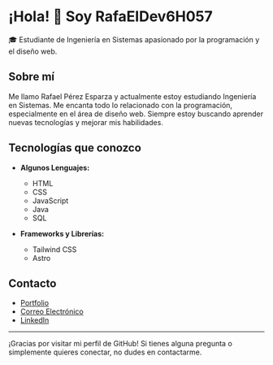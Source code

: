 # ¡Hola! 👋 Soy RafaElDev6H057

🎓 Estudiante de Ingeniería en Sistemas apasionado por la programación y el diseño web.

## Sobre mí

Me llamo Rafael Pérez Esparza y actualmente estoy estudiando Ingeniería en Sistemas. Me encanta todo lo relacionado con la programación, especialmente en el área de diseño web. Siempre estoy buscando aprender nuevas tecnologías y mejorar mis habilidades.

## Tecnologías que conozco

- **Algunos Lenguajes:**
  - HTML
  - CSS
  - JavaScript
  - Java
  - SQL

- **Frameworks y Librerías:**
  - Tailwind CSS
  - Astro

<!--## Proyectos Destacados

### [Nombre del Proyecto 1](enlace_al_proyecto)
Descripción breve del proyecto 1. Puedes agregar más detalles sobre lo que aprendiste y los desafíos que enfrentaste.

### [Nombre del Proyecto 2](enlace_al_proyecto)
Descripción breve del proyecto 2. Agrega información sobre las tecnologías que usaste y lo que lograste con este proyecto.-->

## Contacto

- [Portfolio](https://portfolio-coral-seven-65.vercel.app/)
- [Correo Electrónico](rafadev6h057@gmail.com)
- [LinkedIn](https://www.linkedin.com/in/rafael-p%C3%A9rez-esparza-68114031b/)

---

¡Gracias por visitar mi perfil de GitHub! Si tienes alguna pregunta o simplemente quieres conectar, no dudes en contactarme.



